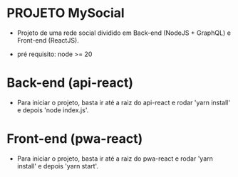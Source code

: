 # PROJETO MySocial

- Projeto de uma rede social dividido em Back-end (NodeJS + GraphQL) e Front-end (ReactJS).

- pré requisito: node >= 20

# Back-end (api-react)

- Para iniciar o projeto, basta ir até a raiz do api-react e rodar 'yarn install' e depois 'node index.js'.

# Front-end (pwa-react)

- Para iniciar o projeto, basta ir até a raiz do pwa-react e rodar 'yarn install' e depois 'yarn start'.
